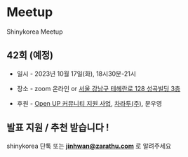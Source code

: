 # Meetup
Shinykorea Meetup 

## 42회 (예정)
* 일시 - 2023년 10월 17일(화), 18시30분-21시

* 장소 - zoom 온라인 or [서울 강남구 테헤란로 128 성곡빌딩 3층](http://kko.to/_m187jEDYY)

- 후원 - [Open UP 커뮤니티 지원 사업](https://www.oss.kr/community_support_cm/show/2de472f0-6a84-4d5c-90f1-142231938d17?page=2), [차라투(주)](https://www.zarathu.com/), 문우영

## 발표 지원 / 추천 받습니다 !

shinykorea 단톡 또는 **jinhwan@zarathu.com** 로 알려주세요

